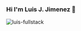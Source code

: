  ### Hi I'm Luis J. Jimenez 👋

![luis-fullstack](https://github.com/LuisJCana/LuisJCana/assets/110641100/a9a2501d-e357-4176-814d-5c85f417fe88)


<!--
**LuisJCana/LuisJCana** is a ✨ _special_ ✨ repository because its `README.md` (this file) appears on your GitHub profile.

Here are some ideas to get you started:

- 🔭 I’m currently working on ...
- 🌱 I’m currently learning ...
- 👯 I’m looking to collaborate on ...
- 🤔 I’m looking for help with ...
- 💬 Ask me about ...
- 📫 How to reach me: ...
- 😄 Pronouns: ...
- ⚡ Fun fact: ...
-->
